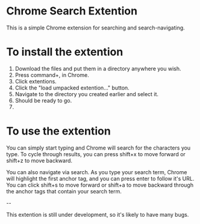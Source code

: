 Chrome Search Extention
=============

This is a simple Chrome extension for searching and search-navigating.

# To install the extention
1. Download the files and put them in a directory anywhere you wish.
2. Press command+, in Chrome.
3. Click extentions.
4. Click the "load umpacked extention..." button.
5. Navigate to the directory you created earlier and select it.
6. Should be ready to go.
7. 

# To use the extention
You can simply start typing and Chrome will search for the characters you type. To cycle through results, you can press shift+x to move forward or shift+z to move backward.

You can also navigate via search. As you type your search term, Chrome will highlight the first anchor tag, and you can press enter to follow it's URL. You can click shift+s to move forward or shift+a to move backward through the anchor tags that contain your search term.

--

This extention is still under development, so it's likely to have many bugs.
